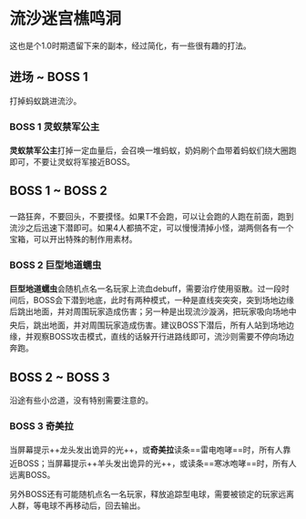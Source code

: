 # 流沙迷宫樵鸣洞

这也是个1.0时期遗留下来的副本，经过简化，有一些很有趣的打法。

## 进场 ~ BOSS 1

打掉蚂蚁跳进流沙。

### BOSS 1 灵蚁禁军公主
**灵蚁禁军公主**打掉一定血量后，会召唤一堆蚂蚁，<img class="no-zoom sm-icon" :src="$withBase('/images/jobs/healer.png')" height="20">奶妈刷个血带着蚂蚁们绕大圈跑即可，不要让灵蚁将军接近BOSS。

## BOSS 1 ~ BOSS 2

一路狂奔，不要回头，不要摸怪。如果<img class="no-zoom sm-icon" :src="$withBase('/images/jobs/tank.png')" height="20">T不会跑，可以让会跑的人跑在前面，跑到流沙之后迅速下潜即可。如果4人都搞不定，可以慢慢清掉小怪，湖两侧各有一个宝箱，可以开出特殊的制作用素材。

### BOSS 2 巨型地道蠕虫
**巨型地道蠕虫**会随机点名一名玩家上流血debuff，需要<img class="no-zoom sm-icon" :src="$withBase('/images/jobs/healer.png')" height="20">治疗使用<Action name="康复" />驱散。过一段时间后，BOSS会下潜到地底，此时有两种模式，一种是直线突突突，突到场地边缘后跳出地面，并对周围玩家造成伤害；另一种是出现流沙漩涡，把玩家吸向场地中央后，跳出地面，并对周围玩家造成伤害。建议BOSS下潜后，<img class="no-zoom sm-icon" :src="$withBase('/images/jobs/tank.png')" height="20"><img class="no-zoom sm-icon" :src="$withBase('/images/jobs/healer.png')" height="20"><img class="no-zoom sm-icon" :src="$withBase('/images/jobs/dps.png')" height="20">所有人站到场地边缘，并观察BOSS攻击模式，直线的话躲开行进路线即可，流沙则需要不停向场边奔跑。

## BOSS 2 ~ BOSS 3

沿途有些小岔道，没有特别需要注意的。

### BOSS 3 奇美拉
当屏幕提示++龙头发出诡异的光++，或**奇美拉**读条==雷电咆哮==时，<img class="no-zoom sm-icon" :src="$withBase('/images/jobs/tank.png')" height="20"><img class="no-zoom sm-icon" :src="$withBase('/images/jobs/healer.png')" height="20"><img class="no-zoom sm-icon" :src="$withBase('/images/jobs/dps.png')" height="20">所有人靠近BOSS；当屏幕提示++羊头发出诡异的光++，或读条==寒冰咆哮==时，<img class="no-zoom sm-icon" :src="$withBase('/images/jobs/tank.png')" height="20"><img class="no-zoom sm-icon" :src="$withBase('/images/jobs/healer.png')" height="20"><img class="no-zoom sm-icon" :src="$withBase('/images/jobs/dps.png')" height="20">所有人远离BOSS。

另外BOSS还有可能随机点名一名玩家，释放追踪型电球，需要被锁定的玩家远离人群，等电球不再移动后，回去输出。
